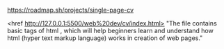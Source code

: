 https://roadmap.sh/projects/single-page-cv

<href http://127.0.0.1:5500/web%20dev/cv/index.html></href>
"The file contains basic tags of html , which will help beginners learn and understand how html (hyper text markup language) works in creation of web pages."
